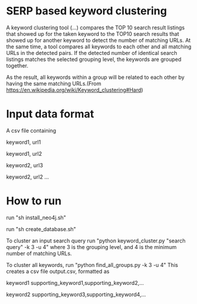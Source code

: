 # SERP based keyword clustering

A keyword clustering tool (...) compares the TOP 10 search result listings that showed up for the taken keyword to the TOP10 search results that showed up for another keyword to detect the number of matching URLs. At the same time, a tool compares all keywords to each other and all matching URLs in the detected pairs. If the detected number of identical search listings matches the selected grouping level, the keywords are grouped together. 

As the result, all keywords within a group will be related to each other by having the same matching URLs.(From https://en.wikipedia.org/wiki/Keyword_clustering#Hard)

# Input data format

A csv file containing

keyword1, url1

keyword1, url2

keyword2, url3

keyword2, url2
...

# How to run

run "sh install_neo4j.sh"

run "sh create_database.sh"

To cluster an input search query run
"python keyword_cluster.py "search query" -k 3 -u 4"
where 3 is the grouping level, and 4 is the minimum number of matching URLs.

To cluster all keywords, run
"python find_all_groups.py -k 3 -u 4"
This creates a csv file output.csv, formatted as

keyword1 supporting_keyword1,supporting_keyword2,...

keyword2 supporting_keyword3,supporting_keyword4,...
